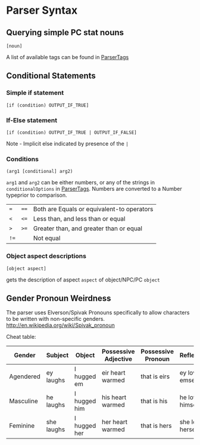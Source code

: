 # Parser Syntax

## Querying simple PC stat nouns
```relax-ng
[noun]
```
A list of available tags can be found in [ParserTags](ParserTags.as)

## Conditional Statements

### Simple if statement
```relax-ng
[if (condition) OUTPUT_IF_TRUE]
```

### If-Else statement
```relax-ng
[if (condition) OUTPUT_IF_TRUE | OUTPUT_IF_FALSE]
```
Note - Implicit else indicated by presence of the `|`

### Conditions
```
(arg1 [conditional] arg2)
```
`arg1` and `arg2` can be either numbers, or any of the strings in `conditionalOptions` in [ParserTags](ParserTags.as).
Numbers are converted to a Number typeprior to comparison.

|    |    |    |
|----|----|----|
|`=` | `==` | Both are Equals or equivalent-to operators|
|`<` | `<=` | Less than, and less than or equal         |
|`>` | `>=` | Greater than, and greater than or equal   |
|`!=`|     | Not equal                                 |

### Object aspect descriptions
```relax-ng
[object aspect]
```
gets the description of aspect `aspect` of object/NPC/PC `object`

## Gender Pronoun Weirdness
The parser uses Elverson/Spivak Pronouns specifically to allow characters to be written with non-specific genders.
http://en.wikipedia.org/wiki/Spivak_pronoun

Cheat table:

| Gender    | Subject    | Object       | Possessive Adjective | Possessive Pronoun  | Reflexive         | 
|-----------|------------|--------------|----------------------|---------------------|-------------------| 
| Agendered | ey laughs  | I hugged em  | eir heart warmed     | that is eirs        | ey loves emself   | 
| Masculine | he laughs  | I hugged him | his heart warmed     | that is his         | he loves himself  | 
| Feminine  | she laughs | I hugged her | her heart warmed     | that is hers        | she loves herself | 
